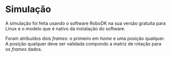 # Simulação

A simulação foi feita usando o software RoboDK na sua versão gratuita para Linux e o modelo que é nativo da instalação do software.

Foram atribuídos dois _frames_: o primeiro em _home_ e uma posição qualquer.
A posição qualquer deve ser validada compondo a matriz de rotação para os _frames_ dados.
